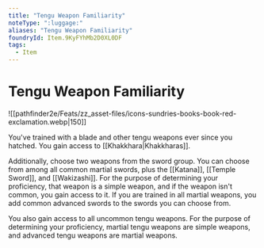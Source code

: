 ```yaml
---
title: "Tengu Weapon Familiarity"
noteType: ":luggage:"
aliases: "Tengu Weapon Familiarity"
foundryId: Item.9KyFYhMb2D0XL0DF
tags:
  - Item
---
```


# Tengu Weapon Familiarity
![[pathfinder2e/Feats/zz_asset-files/icons-sundries-books-book-red-exclamation.webp|150]]

You've trained with a blade and other tengu weapons ever since you hatched. You gain access to [[Khakkhara|Khakkharas]].

Additionally, choose two weapons from the sword group. You can choose from among all common martial swords, plus the [[Katana]], [[Temple Sword]], and [[Wakizashi]]. For the purpose of determining your proficiency, that weapon is a simple weapon, and if the weapon isn't common, you gain access to it. If you are trained in all martial weapons, you add common advanced swords to the swords you can choose from.

You also gain access to all uncommon tengu weapons. For the purpose of determining your proficiency, martial tengu weapons are simple weapons, and advanced tengu weapons are martial weapons.
